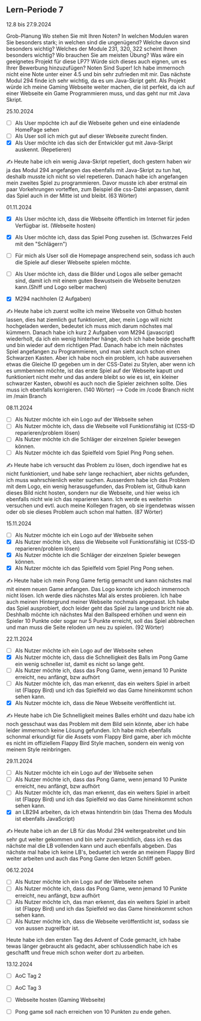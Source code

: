 ## Lern-Periode 7
12.8 bis 27.9.2024

Grob-Planung
Wo stehen Sie mit Ihren Noten? In welchen Modulen waren Sie besonders stark; in welchen sind die ungenügend? Welche davon sind besonders wichtig?
Welches der Module 231, 320, 322 scheint Ihnen besonders wichtig? Wo brauchen Sie am meisten Übung?
Was wäre ein geeignetes Projekt für diese LP7? Würde sich dieses auch eignen, um es Ihrer Bewerbung hinzuzufügen?
Noten Sind Super! Ich habe immernoch nicht eine Note unter einer 4.5 und bin sehr zufrieden mit mir. Das nächste Modul 294 finde ich sehr wichtig, da es um Java-Skript geht.
Als Projekt würde ich meine Gaming Webseite weiter machen, die ist perfekt, da ich auf einer Webseite ein Game Programmieren muss, und das geht nur mit Java Skript.

25.10.2024
- [ ] Als User mpöchte ich auf die Webseite gehen und eine einladende HomePage sehen
- [ ] Als User soll ich mich gut auf dieser Webseite zurecht finden.
- [X] Als User möchte ich das sich der Entwickler gut mit Java-Skript auskennt. (Repetieren)

✍️ Heute habe ich ein wenig Java-Skript repetiert, doch gestern haben wir ja das Modul 294 angefangen das ebenfalls mit Java-Skript zu tun hat, deshalb musste ich nicht so viel repetieren. Danach habe ich angefangen mein zweites Spiel zu programmieren. Davor musste ich aber erstmal ein paar Vorkehrungen vorteffen, zum Beispiel die css-Datei anpassen, damit das Spiel auch in der Mitte ist und bleibt. (63 Wörter)

01.11.2024
- [X] Als User möchte ich, dass die Webseite öffentlich im Internet für jeden Verfügbar ist. (Webseite hosten)
- [X] Als User möchte ich, dass das Spiel Pong zusehen ist. (Schwarzes Feld mit den "Schlägern")
- [ ] Für mich als User soll die Homepage ansprechend sein, sodass ich auch die Spiele auf dieser Webseite spielen möchte.
- [ ] Als User möchte ich, dass die Bilder und Logos alle selber gemacht sind, damit ich mit einem guten Bewustsein die Webseite benutzen kann.(Shiff und Logo selber machen)
- [X] M294 nachholen (2 Aufgaben)


✍️ Heute habe ich zuerst wollte ich meine Webseite von Github hosten lassen, dies hat ziemlich gut funktioniert, aber, mein Logo will nicht hochgeladen werden, bedeutet ich muss mich darum nöchstes mal kümmern. Danach habe ich kurz 2 Aufgaben vom M294 (javascript) wiederholt, da ich ein wenig hinterher hänge, doch ich habe beide geschafft und bin wieder auf dem richtigen Pfad. Danach habe ich mein nächstes Spiel angefangen zu Programmieren, und man sieht auch schon einen Schwarzen Kasten. Aber ich habe noch ein problem, ich habe ausversehen etwas die Gleiche ID gegeben um in der CSS-Datei zu Stylen, aber wenn ich es ummbennen möchte, ist das erste Spiel auf der Webseite kaputt und funktioniert nicht mehr und das andere bleibt so wie es ist, ein kleiner schwarzer Kasten, obwohl es auch noch die Spieler zeichnen sollte. Dies muss ich ebenfalls korrigieren. (140 Wörter)
--> Code im /code Branch nicht im /main Branch 


08.11.2024
- [ ] Als Nutzer möchte ich ein Logo auf der Webseite sehen
- [ ] Als Nutzer möchte ich, dass die Webseite voll Funktionsfähig ist (CSS-ID reparieren/problem lösen)
- [ ] Als Nutzer möchte ich die Schläger der einzelnen Spieler bewegen können.
- [ ] Als Nutzer möchte ich das Spielfeld vom Spiel Ping Pong sehen.

✍️ Heute habe ich versucht das Problem zu lösen, doch irgendiwe hat es nicht funktioniert, und habe sehr lange rechachiert, aber nichts gefunden, ich muss wahrschienlich weiter suchen. Ausserdem habe ich das Problem mit dem Logo, ein wenig herasusgefunden, das Problem ist, Github kann dieses Bild nicht hosten, sondern nur die Webseite, und hier weiss ich ebenfalls nicht wie ich das reparieren kann. Ich werde es weiterhin versuchen und evtl. auch meine Kollegen fragen, ob sie irgendetwas wissen oder ob sie dieses Problem auch schon mal hatten. (87 Wörter)


15.11.2024
- [ ] Als Nutzer möchte ich ein Logo auf der Webseite sehen
- [X] Als Nutzer möchte ich, dass die Webseite voll Funktionsfähig ist (CSS-ID reparieren/problem lösen)
- [X] Als Nutzer möchte ich die Schläger der einzelnen Spieler bewegen können.
- [X] Als Nutzer möchte ich das Spielfeld vom Spiel Ping Pong sehen.

✍️ Heute habe ich mein Pong Game fertig gemacht und kann nächstes mal mit einem neuen Game anfangen. Das Logo konnte ich jedoch immernoch nicht lösen. Ich werde dies nächstes Mal als erstes probieren. Ich habe auch meinen Hintergrund meiner Webseite nochmals angepasst. Ich habe das Spiel ausprobiert, doch leider geht das Spiel zu lange und bricht nie ab. Deshhalb möchte ich nächstes Mal den Ballspeed erhöhen und wenn ein Spieler 10 Punkte oder sogar nur 5 Punkte erreicht, soll das Spiel abbrechen und man muss die Seite reloden um neu zu spielen. (92 Wörter)

22.11.2024
- [ ] Als Nutzer möchte ich ein Logo auf der Webseite sehen
- [X] Als Nutzer möchte ich, dass die Schnelligkeit des Balls im Pong Game ein wenig schneller ist, damit es nicht so lange geht.
- [ ] Als Nutzer möchte ich, dass das Pong Game, wenn jemand 10 Punkte erreicht, neu anfängt, bzw aufhört
- [ ] Als Nutzer möchte ich, das man erkennt, das ein weiters Spiel in arbeit ist (Flappy Bird) und ich das Spielfeld wo das Game hineinkommt schon sehen kann.
- [X] Als Nutzer möchte ich, dass die Neue Webseite veröffentlicht ist.

✍️ Heute habe ich Die Schnelligkeit meines Balles erhöht und dazu habe ich noch gesschaut was das Problem mit dem Bild sein könnte, aber ich habe leider immernoch keine Lösung gefunden. Ich habe mich ebenfalls schonmal erkundigt für die Assets vom Flappy Bird game, aber ich möchte es nicht im offiziellem Flappy Bird Style machen, sondern ein wenig von meinem Style reinbringen.

29.11.2024
- [ ] Als Nutzer möchte ich ein Logo auf der Webseite sehen
- [ ] Als Nutzer möchte ich, dass das Pong Game, wenn jemand 10 Punkte erreicht, neu anfängt, bzw aufhört
- [ ] Als Nutzer möchte ich, das man erkennt, das ein weiters Spiel in arbeit ist (Flappy Bird) und ich das Spielfeld wo das Game hineinkommt schon sehen kann.
- [X] an LB294 arbeiten, da ich etwas hintendrin bin (das Thema des Moduls ist ebenfalls JavaScript)

✍️ Heute habe ich an der LB für das Modul 294 weitergeabreitet und bin sehr gut weiter gekommen und bin sehr zuversichtlich, dass ich es das nächste mal die LB vollenden kann und auch ebenfalls abgeben. Das nächste mal habe ich keine LB's, beduetet ich werde an meinem Flappy Bird weiter arbeiten und auch das Pong Game den letzen Schliff geben.


06.12.2024
- [ ] Als Nutzer möchte ich ein Logo auf der Webseite sehen
- [ ] Als Nutzer möchte ich, dass das Pong Game, wenn jemand 10 Punkte erreicht, neu anfängt, bzw aufhört
- [ ] Als Nutzer möchte ich, das man erkennt, das ein weiters Spiel in arbeit ist (Flappy Bird) und ich das Spielfeld wo das Game hineinkommt schon sehen kann.
- [ ] Als Nutzer möchte ich, dass die Webseite veröffentlicht ist, sodass sie von aussen zugreifbar ist.

Heute habe ich den ersten Tag des Advent of Code gemacht, ich habe tewas länger gebraucht als gedacht, aber schlussendlich habe ich es geschafft und freue mich schon weiter dort zu arbeiten.

13.12.2024

- [ ] AoC Tag 2
- [ ] AoC Tag 3
- [ ] Webseite hosten (Gaming Webseite)
- [ ] Pong game soll nach erreichen von 10 Punkten zu ende gehen.

